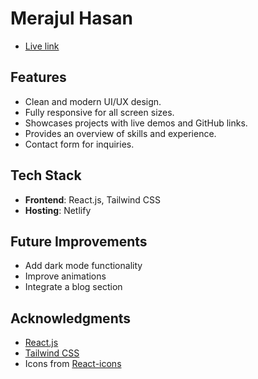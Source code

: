 # Merajul Hasan

- [Live link](https://merajulhasan.netlify.app/)

## Features

- Clean and modern UI/UX design.
- Fully responsive for all screen sizes.
- Showcases projects with live demos and GitHub links.
- Provides an overview of skills and experience.
- Contact form for inquiries.

## Tech Stack

- **Frontend**: React.js, Tailwind CSS
- **Hosting**: Netlify

## Future Improvements

- Add dark mode functionality
- Improve animations
- Integrate a blog section

## Acknowledgments

- [React.js](https://reactjs.org/)
- [Tailwind CSS](https://tailwindcss.com/)
- Icons from [React-icons](https://react-icons.github.io/react-icons/)
